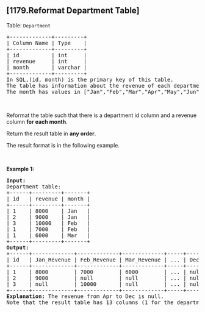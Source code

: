 ## [1179.Reformat Department Table]
<p>Table: <code>Department</code></p>

<pre>
+-------------+---------+
| Column Name | Type    |
+-------------+---------+
| id          | int     |
| revenue     | int     |
| month       | varchar |
+-------------+---------+
In SQL,(id, month) is the primary key of this table.
The table has information about the revenue of each department per month.
The month has values in [&quot;Jan&quot;,&quot;Feb&quot;,&quot;Mar&quot;,&quot;Apr&quot;,&quot;May&quot;,&quot;Jun&quot;,&quot;Jul&quot;,&quot;Aug&quot;,&quot;Sep&quot;,&quot;Oct&quot;,&quot;Nov&quot;,&quot;Dec&quot;].
</pre>

<p>&nbsp;</p>

<p>Reformat the table such that there is a department id column and a revenue column <strong>for each month</strong>.</p>

<p>Return the result table in <strong>any order</strong>.</p>

<p>The result format is in the following example.</p>

<p>&nbsp;</p>
<p><strong class="example">Example 1:</strong></p>

<pre>
<strong>Input:</strong> 
Department table:
+------+---------+-------+
| id   | revenue | month |
+------+---------+-------+
| 1    | 8000    | Jan   |
| 2    | 9000    | Jan   |
| 3    | 10000   | Feb   |
| 1    | 7000    | Feb   |
| 1    | 6000    | Mar   |
+------+---------+-------+
<strong>Output:</strong> 
+------+-------------+-------------+-------------+-----+-------------+
| id   | Jan_Revenue | Feb_Revenue | Mar_Revenue | ... | Dec_Revenue |
+------+-------------+-------------+-------------+-----+-------------+
| 1    | 8000        | 7000        | 6000        | ... | null        |
| 2    | 9000        | null        | null        | ... | null        |
| 3    | null        | 10000       | null        | ... | null        |
+------+-------------+-------------+-------------+-----+-------------+
<strong>Explanation:</strong> The revenue from Apr to Dec is null.
Note that the result table has 13 columns (1 for the department id + 12 for the months).
</pre>

